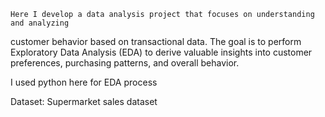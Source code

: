     Here I develop a data analysis project that focuses on understanding and analyzing
customer behavior based on transactional data. The goal is to perform Exploratory
Data Analysis (EDA) to derive valuable insights into customer preferences,
purchasing patterns, and overall behavior.

I used python here for EDA process

Dataset: Supermarket sales dataset

